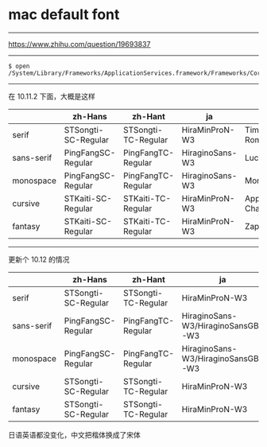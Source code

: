 # mac default font

---

https://www.zhihu.com/question/19693837

---

```
$ open /System/Library/Frameworks/ApplicationServices.framework/Frameworks/CoreText.framework/Resources/DefaultFontFallbacks.plist
```

---

在 10.11.2 下面，大概是这样

|            | zh-Hans             | zh-Hant             | ja              | en             |
| -          | -                   | -                   | -               | -              |
| serif      | STSongti-SC-Regular | STSongti-TC-Regular | HiraMinProN-W3  | Times-Roman    |
| sans-serif | PingFangSC-Regular  | PingFangTC-Regular  | HiraginoSans-W3 | LucidaGrande   |
| monospace  | PingFangSC-Regular  | PingFangTC-Regular  | HiraginoSans-W3 | Monoca         |
| cursive    | STKaiti-SC-Regular  | STKaiti-TC-Regular  | HiraMinProN-W3  | Apple-Chancery |
| fantasy    | STKaiti-SC-Regular  | STKaiti-TC-Regular  | HiraMinProN-W3  | Zapfino        |

---

更新个 10.12 的情况

|            | zh-Hans             | zh-Hant             | ja                                | en             |
| -          | -                   | -                   | -                                 | -              |
| serif      | STSongti-SC-Regular | STSongti-TC-Regular | HiraMinProN-W3                    | Times-Roman    |
| sans-serif | PingFangSC-Regular  | PingFangTC-Regular  | HiraginoSans-W3/HiraginoSansGB-W3 | LucidaGrande   |
| monospace  | PingFangSC-Regular  | PingFangTC-Regular  | HiraginoSans-W3/HiraginoSansGB-W3 | Monaco         |
| cursive    | STSongti-SC-Regular | STSongti-TC-Regular | HiraMinProN-W3                    | Apple-Chancery |
| fantasy    | STSongti-SC-Regular | STSongti-TC-Regular | HiraMinProN-W3                    | Zapfino        |

日语英语都没变化，中文把楷体换成了宋体
